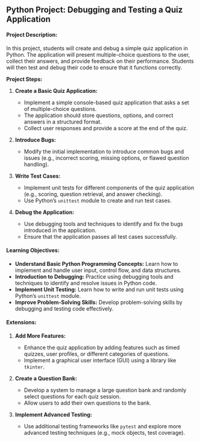 ## Python Project: **Debugging and Testing a Quiz Application**

#### Project Description:
In this project, students will create and debug a simple quiz application in Python. The application will present multiple-choice questions to the user, collect their answers, and provide feedback on their performance. Students will then test and debug their code to ensure that it functions correctly.

**Project Steps:**
1. **Create a Basic Quiz Application:**
   - Implement a simple console-based quiz application that asks a set of multiple-choice questions.
   - The application should store questions, options, and correct answers in a structured format.
   - Collect user responses and provide a score at the end of the quiz.

2. **Introduce Bugs:**
   - Modify the initial implementation to introduce common bugs and issues (e.g., incorrect scoring, missing options, or flawed question handling).

3. **Write Test Cases:**
   - Implement unit tests for different components of the quiz application (e.g., scoring, question retrieval, and answer checking).
   - Use Python’s `unittest` module to create and run test cases.

4. **Debug the Application:**
   - Use debugging tools and techniques to identify and fix the bugs introduced in the application.
   - Ensure that the application passes all test cases successfully.

#### Learning Objectives:
- **Understand Basic Python Programming Concepts:** Learn how to implement and handle user input, control flow, and data structures.
- **Introduction to Debugging:** Practice using debugging tools and techniques to identify and resolve issues in Python code.
- **Implement Unit Testing:** Learn how to write and run unit tests using Python’s `unittest` module.
- **Improve Problem-Solving Skills:** Develop problem-solving skills by debugging and testing code effectively.

#### Extensions:
1. **Add More Features:**
   - Enhance the quiz application by adding features such as timed quizzes, user profiles, or different categories of questions.
   - Implement a graphical user interface (GUI) using a library like `tkinter`.

2. **Create a Question Bank:**
   - Develop a system to manage a large question bank and randomly select questions for each quiz session.
   - Allow users to add their own questions to the bank.

3. **Implement Advanced Testing:**
   - Use additional testing frameworks like `pytest` and explore more advanced testing techniques (e.g., mock objects, test coverage).